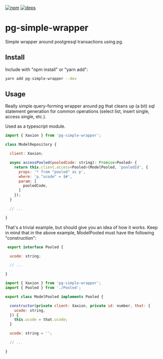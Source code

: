 [![npm][npm]][npm-url] [![deps][deps]][deps-url]

# pg-simple-wrapper
Simple wrapper around postgresql transactions using pg.

## Install
Include with "npm install" or "yarn add":

```bash
yarn add pg-simple-wrapper --dev
```

## Usage

Really simple query-forming wrapper around pg that cleans up (a bit) sql statement
generation for common operations (select list, insert single, access single, etc.).

Used as a typescript module.

```javascript
import { Xaxion } from 'pg-simple-wrapper';

class ModelRepository {

  client: Xaxion;

  async accessPooled(pooledCode: string): Promise<Pooled> {
    return this.client.access<Pooled>(ModelPooled, 'pooledId', {
      props: '* from "pooled" as p',
      where: 'p."ucode" = $#',
      param: [
        pooledCode,
      ]
    });
  }

  // ...

}
```

That's a trivial example, but should give you an idea of how it works. Keep in mind
that in the above example, ModelPooled must have the following "construction":

```javascript
 export interface Pooled {

  ucode: string;

  // ...

}
```

```javascript
import { Xaxion } from 'pg-simple-wrapper';
import { Pooled } from './Pooled';

export class ModelPooled implements Pooled {

  constructor(private client: Xaxion, private id: number, that: {
    ucode: string,
  }) {
    this.ucode = that.ucode;
  }

  ucode: string = '';

  // ...
  
}
```

[npm]: https://img.shields.io/npm/v/pg-simple-wrapper.svg
[npm-url]: https://npmjs.com/package/pg-simple-wrapper

[deps]: https://david-dm.org/kbulis/pg-simple-wrapper.svg
[deps-url]: https://david-dm.org/kbulis/pg-simple-wrapper
